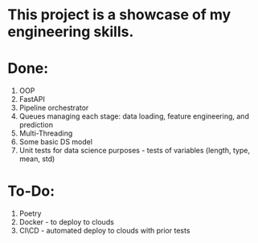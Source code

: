 # This project is a showcase of my engineering skills.

# Done:
 1. OOP
 2. FastAPI
 3. Pipeline orchestrator
 4. Queues managing each stage: data loading, feature engineering, and prediction
 5. Multi-Threading
 6. Some basic DS model
 7. Unit tests for data science purposes - tests of variables (length, type, mean, std)

# To-Do:
 1. Poetry
 2. Docker - to deploy to clouds
 3. CI\CD - automated deploy to clouds with prior tests
